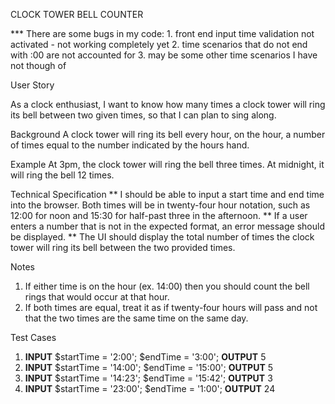 CLOCK TOWER BELL COUNTER

 *** There are some bugs in my code:
    1. front end input time validation not activated - not working completely yet
    2. time scenarios that do not end with :00 are not accounted for 
    3. may be some other time scenarios I have not though of



User Story

As a clock enthusiast, I want to know how many times a clock tower will ring its bell between two given times, so that I can plan to sing along.

Background
A clock tower will ring its bell every hour, on the hour, a number of times equal to the number indicated by the hours hand.

Example
At 3pm, the clock tower will ring the bell three times. At midnight, it will ring the bell 12 times.

Technical Specification
** I should be able to input a start time and end time into the browser. Both times will be in
   twenty-four hour notation, such as 12:00 for noon and 15:30 for half-past three in the afternoon.
** If a user enters a number that is not in the expected format, an error message should be
   displayed.
** The UI should display the total number of times the clock tower will ring its bell between the
   two provided times.

Notes
1. If either time is on the hour (ex. 14:00) then you should count the bell rings that would occur at that hour.
2. If both times are equal, treat it as if twenty-four hours will pass and not that the two times are the same time on the same day.

Test Cases
1. **INPUT** $startTime = '2:00'; $endTime = '3:00'; **OUTPUT** 5
2. **INPUT** $startTime = '14:00'; $endTime = '15:00'; **OUTPUT** 5
3. **INPUT** $startTime = '14:23'; $endTime = '15:42'; **OUTPUT** 3
4. **INPUT** $startTime = '23:00'; $endTime = '1:00'; **OUTPUT** 24